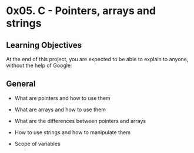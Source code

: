 # 0x05. C - Pointers, arrays and strings

## Learning Objectives
At the end of this project, you are expected to be able to explain to anyone, without the help of Google:

## General
* What are pointers and how to use them

* What are arrays and how to use them

* What are the differences between pointers and arrays

* How to use strings and how to manipulate them

* Scope of variables
